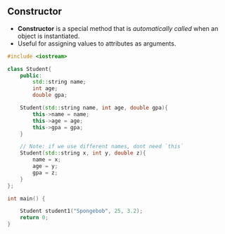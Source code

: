 ## Constructor

- **Constructor** is a special method that is *automatically called* when an object is instantiated.
- Useful for assigning values to attributes as arguments.

```cpp
#include <iostream>

class Student{
    public:
        std::string name;
        int age;
        double gpa;

    Student(std::string name, int age, double gpa){
        this->name = name;
        this->age = age;
        this->gpa = gpa;
    }

    // Note: if we use different names, dont need `this`
    Student(std::string x, int y, double z){
        name = x;
        age = y;
        gpa = z;
    }
};

int main() {

    Student student1("Spongebob", 25, 3.2);
    return 0;
}
```